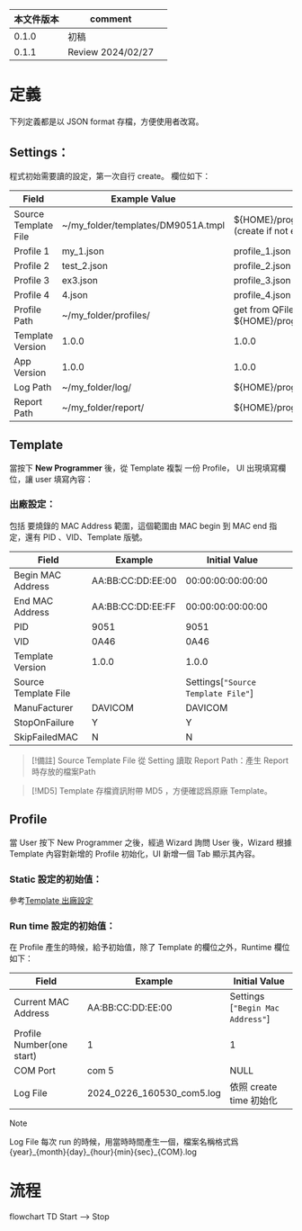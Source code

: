 
| 本文件版本 | comment           |     |
| ----- | ----------------- | --- |
| 0.1.0 | 初稿                |     |
| 0.1.1 | Review 2024/02/27 |     |

# 定義
下列定義都是以 JSON format 存檔，方便使用者改寫。 
## Settings：

程式初始需要讀的設定，第一次自行 create。
欄位如下：

| Field                | Example Value                      | Initial Value                                                    |
| -------------------- | ---------------------------------- | ---------------------------------------------------------------- |
| Source Template File | ~/my_folder/templates/DM9051A.tmpl | ${HOME}/programmer/templates/DM9051A.tmpl (create if not exist ) |
| Profile 1            | my_1.json                          | profile_1.json                                                   |
| Profile 2            | test_2.json                        | profile_2.json                                                   |
| Profile 3<br>        | ex3.json                           | profile_3.json                                                   |
| Profile 4            | 4.json                             | profile_4.json                                                   |
| Profile Path         | ~/my_folder/profiles/              | get from QFileDialog, default to ${HOME}/programmer/profiles/    |
| Template Version     | 1.0.0                              | 1.0.0                                                            |
| App Version          | 1.0.0                              | 1.0.0                                                            |
| Log Path             | ~/my_folder/log/                   | ${HOME}/programmer/log/                                          |
| Report Path          | ~/my_folder/report/                | ${HOME}/programmer/report/                                       |

## Template
當按下 **New Programmer** 後，從 Template 複製 一份 Profile， UI 出現填寫欄位，讓 user 填寫內容：
### 出廠設定：
包括 要燒錄的 MAC Address 範圍，這個範圍由 MAC begin 到 MAC end 指定，還有 PID 、VID、Template 版號。


| Field                | Example           | Initial Value                      |     |
| -------------------- | ----------------- | ---------------------------------- | --- |
| Begin MAC Address    | AA:BB:CC:DD:EE:00 | 00:00:00:00:00:00                  |     |
| End MAC Address      | AA:BB:CC:DD:EE:FF | 00:00:00:00:00:00                  |     |
| PID                  | 9051              | 9051                               |     |
| VID                  | 0A46              | 0A46                               |     |
| Template Version     | 1.0.0             | 1.0.0                              |     |
| Source Template File |                   | Settings[`"Source Template File"`] |     |
| ManuFacturer         | DAVICOM           | DAVICOM                            |     |
| StopOnFailure        | Y                 | Y                                  |     |
| SkipFailedMAC        | N                 | N                                  |     |

>[!備註]
>Source Template File 從 Setting 讀取
>Report Path：產生 Report 時存放的檔案Path

>[!MD5]
Template  存檔資訊附帶 MD5 ，方便確認爲原廠 Template。


## Profile

當 User 按下 New Programmer 之後，經過 Wizard 詢問 User 後，Wizard 根據 Template 內容對新增的 Profile 初始化，UI 新增一個 Tab 顯示其內容。
### Static 設定的初始值：
參考[Template 出廠設定](#Template)
### Run time 設定的初始值：

在 Profile 產生的時候，給予初始值，除了 Template 的欄位之外，Runtime 欄位如下：

| Field                     | Example                   | Initial Value                    |
| ------------------------- | ------------------------- | -------------------------------- |
| Current MAC Address       | AA:BB:CC:DD:EE:00         | Settings [`"Begin Mac Address"`] |
| Profile Number(one start) | 1                         | 1                                |
| COM Port                  | com 5                     | NULL                             |
| Log File                  | 2024_0226_160530_com5.log | 依照 create time 初始化               |


>[!Note]
>Log File 每次 run 的時候，用當時時間產生一個，檔案名稱格式爲 {year}\_{month}{day}\_{hour}{min}{sec}\_{COM}.log

# 流程

flowchart TD
Start --> Stop

